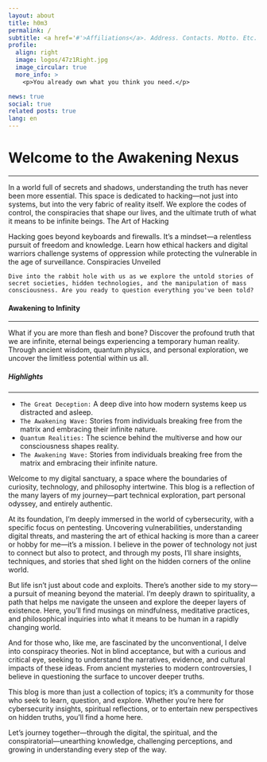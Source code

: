 ```yaml
---
layout: about
title: h0m3
permalink: /
subtitle: <a href='#'>Affiliations</a>. Address. Contacts. Motto. Etc.
profile:
  align: right
  image: logos/47z1Right.jpg
  image_circular: true
  more_info: >
    <p>You already own what you think you need.</p>

news: true
social: true
related posts: true
lang: en
---
```


# Welcome to the Awakening Nexus

---

In a world full of secrets and shadows, understanding the truth has never been more essential. This space is dedicated to hacking—not just into systems, but into the very fabric of reality itself. We explore the codes of control, the conspiracies that shape our lives, and the ultimate truth of what it means to be infinite beings.
The Art of Hacking

Hacking goes beyond keyboards and firewalls. It’s a mindset—a relentless pursuit of freedom and knowledge. Learn how ethical hackers and digital warriors challenge systems of oppression while protecting the vulnerable in the age of surveillance.
Conspiracies Unveiled

`Dive into the rabbit hole with us as we explore the untold stories of secret societies, hidden technologies, and the manipulation of mass consciousness. Are you ready to question everything you've been told?`

#### Awakening to Infinity

---

What if you are more than flesh and bone? Discover the profound truth that we are infinite, eternal beings experiencing a temporary human reality. Through ancient wisdom, quantum physics, and personal exploration, we uncover the limitless potential within us all.
<br>

##### Highlights

---

- `The Great Deception:` A deep dive into how modern systems keep us distracted and asleep.
- `The Awakening Wave:` Stories from individuals breaking free from the matrix and embracing their infinite nature.
- `Quantum Realities:` The science behind the multiverse and how our consciousness shapes reality.
- `The Awakening Wave:` Stories from individuals breaking free from the matrix and embracing their infinite nature.

Welcome to my digital sanctuary, a space where the boundaries of curiosity, technology, and philosophy intertwine. This blog is a reflection of the many layers of my journey—part technical exploration, part personal odyssey, and entirely authentic.

At its foundation, I’m deeply immersed in the world of cybersecurity, with a specific focus on pentesting. Uncovering vulnerabilities, understanding digital threats, and mastering the art of ethical hacking is more than a career or hobby for me—it’s a mission. I believe in the power of technology not just to connect but also to protect, and through my posts, I’ll share insights, techniques, and stories that shed light on the hidden corners of the online world.

But life isn’t just about code and exploits. There’s another side to my story—a pursuit of meaning beyond the material. I’m deeply drawn to spirituality, a path that helps me navigate the unseen and explore the deeper layers of existence. Here, you’ll find musings on mindfulness, meditative practices, and philosophical inquiries into what it means to be human in a rapidly changing world.

And for those who, like me, are fascinated by the unconventional, I delve into conspiracy theories. Not in blind acceptance, but with a curious and critical eye, seeking to understand the narratives, evidence, and cultural impacts of these ideas. From ancient mysteries to modern controversies, I believe in questioning the surface to uncover deeper truths.

This blog is more than just a collection of topics; it’s a community for those who seek to learn, question, and explore. Whether you’re here for cybersecurity insights, spiritual reflections, or to entertain new perspectives on hidden truths, you’ll find a home here.

Let’s journey together—through the digital, the spiritual, and the conspiratorial—unearthing knowledge, challenging perceptions, and growing in understanding every step of the way.
